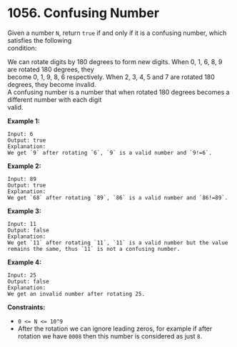 # 1056. Confusing Number

Given a number `N`, return `true` if and only if it is a confusing number, which satisfies the following  
condition:

We can rotate digits by 180 degrees to form new digits. When 0, 1, 6, 8, 9 are rotated 180 degrees, they  
become 0, 1, 9, 8, 6 respectively. When 2, 3, 4, 5 and 7 are rotated 180 degrees, they become invalid.  
A confusing number is a number that when rotated 180 degrees becomes a different number with each digit  
valid.

**Example 1:**

    Input: 6
    Output: true
    Explanation:
    We get `9` after rotating `6`, `9` is a valid number and `9!=6`.

**Example 2:**

    Input: 89
    Output: true
    Explanation:
    We get `68` after rotating `89`, `86` is a valid number and `86!=89`.

**Example 3:**

    Input: 11
    Output: false
    Explanation:
    We get `11` after rotating `11`, `11` is a valid number but the value remains the same, thus `11` is not a confusing number.

**Example 4:**

    Input: 25
    Output: false
    Explanation: 
    We get an invalid number after rotating 25.

**Constraints:**

- `0 <= N <= 10^9`
- After the rotation we can ignore leading zeros, for example if after rotation we have `0008` then this number is considered as just `8`.
